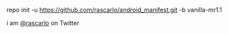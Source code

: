 repo init -u https://github.com/rascarlo/android_manifest.git -b vanilla-mr1.1

i am [@rascarlo](https://twitter.com/rascarlo) on Twitter
